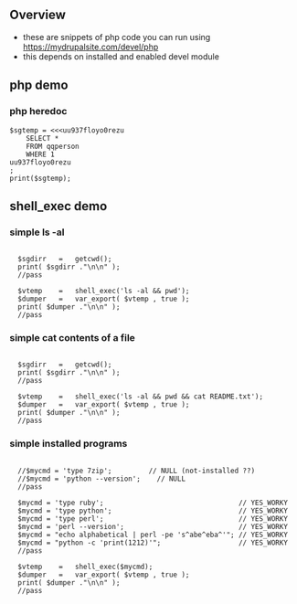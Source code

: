 <!---
### <beg-file_info>
### document_metadata:
###   - caption: "public_snippet_demo"
###     dmid: "uu294frustrate_bronchial"
###     date: created="2019-08-15 14:59:59"
###     last: lastmod="2019-08-15 14:59:59"
###     tags: php,drupal,d7,devel
###     desc: |
###         ## Overview
###         * snippets for use with drupal d7 devel admin/devel/php
###     seealso: |
###         ## See also
###         * regain://uu529grako8smun
### <end-file_info>
--->

## Overview

* these are snippets of php code you can run using https://mydrupalsite.com/devel/php
* this depends on installed and enabled devel module

## php demo

### php heredoc

```
$sgtemp = <<<uu937floyo0rezu
    SELECT *
    FROM qqperson
    WHERE 1
uu937floyo0rezu
;
print($sgtemp);
```

## shell_exec demo

### simple ls -al

```

  $sgdirr   =   getcwd();
  print( $sgdirr ."\n\n" );
  //pass

  $vtemp    =   shell_exec('ls -al && pwd');
  $dumper   =   var_export( $vtemp , true );
  print( $dumper ."\n\n" );
  //pass

```

### simple cat contents of a file

```

  $sgdirr   =   getcwd();
  print( $sgdirr ."\n\n" );
  //pass

  $vtemp    =   shell_exec('ls -al && pwd && cat README.txt');
  $dumper   =   var_export( $vtemp , true );
  print( $dumper ."\n\n" );
  //pass

```


### simple installed programs

```

  //$mycmd = 'type 7zip';         // NULL (not-installed ??)
  //$mycmd = 'python --version';    // NULL
  //pass

  $mycmd = 'type ruby';                                 // YES_WORKY
  $mycmd = 'type python';                               // YES_WORKY
  $mycmd = 'type perl';                                 // YES_WORKY
  $mycmd = 'perl --version';                            // YES_WORKY
  $mycmd = "echo alphabetical | perl -pe 's^abe^eba^'"; // YES_WORKY
  $mycmd = "python -c 'print(1212)'";                   // YES_WORKY
  //pass

  $vtemp    =   shell_exec($mycmd);
  $dumper   =   var_export( $vtemp , true );
  print( $dumper ."\n\n" );
  //pass

```